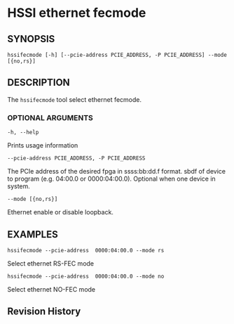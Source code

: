 # HSSI ethernet fecmode #

## SYNOPSIS ##
```console
hssifecmode [-h] [--pcie-address PCIE_ADDRESS, -P PCIE_ADDRESS] --mode [{no,rs}]
```

## DESCRIPTION ##
The ```hssifecmode```  tool select ethernet fecmode.


### OPTIONAL ARGUMENTS ##

`-h, --help`

  Prints usage information

`--pcie-address PCIE_ADDRESS, -P PCIE_ADDRESS`

  The PCIe address of the desired fpga  in ssss:bb:dd.f format. sbdf of device to program (e.g. 04:00.0 or 0000:04:00.0). Optional when one device in system.


`--mode [{no,rs}]`

  Ethernet enable or disable loopback.
  
## EXAMPLES ##

`hssifecmode --pcie-address  0000:04:00.0 --mode rs`

  Select ethernet RS-FEC mode
 
 
`hssifecmode --pcie-address  0000:04:00.0 --mode no`

  Select ethernet NO-FEC mode


## Revision History ##
